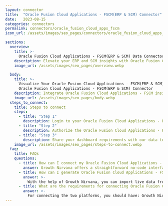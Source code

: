 ```yaml
---
layout: connector
title:  "Oracle Fusion Cloud Applications - FSCM(ERP & SCM) Connector"
date:   2023-08-15
categories: connectors
permalink: connectors/oracle_fusion_cloud_apps_fscm
icon_url: /assets/images/seo_pages/connectors/oracle_fusion_cloud_apps_fscm

sections:
  overview:
    title: >-
      Oracle Fusion Cloud Applications - FSCM(ERP & SCM) Data Connector
    description: Elevate your ERP and SCM insights with Oracle Fusion Cloud Applications - FSCM integration. Seamlessly merge enterprise resource planning and supply chain data from Oracle Fusion Cloud Applications - FSCM with Looker Studio's analytical capabilities, unlocking insights that drive operational strategies, resource allocation, and operational excellence.
    image_url: /assets/images/seo_pages/overview.webp

  body:
    title: >-
      Visualize Your Oracle Fusion Cloud Applications - FSCM(ERP & SCM) channel data with Growth Nirvana's
      Oracle Fusion Cloud Applications - FSCM(ERP & SCM) Connector
    description: Integrate Oracle Fusion Cloud Applications - FSCM insights into Looker Studio for comprehensive ERP and SCM analytics that guide your operational strategies.
    image_url: /assets/images/seo_pages/body.webp
  steps_to_connect:
    title: Steps to connect
    steps:
      - title: "Step 1"
        description: Login to your Oracle Fusion Cloud Applications - FSCM(ERP & SCM) account
      - title: "Step 2"
        description: Authorize the Oracle Fusion Cloud Applications - FSCM(ERP & SCM) connection to send data to Growth Nirvana
      - title: "Step 3"
        description: Share your dashboard requirements with our data team. We will build the report for you.
    image_url: /assets/images/seo_pages/steps-to-connect.webp
  faq:
    title: FAQs
    questions:
      - title: How can I connect my Oracle Fusion Cloud Applications - FSCM(ERP & SCM) data to Google Data Studio/Looker Studio?
        answer: Growth Nirvana offers a straightforward no-code interface to connect to Oracle Fusion Cloud Applications - FSCM(ERP & SCM) data sources.
      - title: How can I generate Oracle Fusion Cloud Applications - FSCM(ERP & SCM) data reports in Looker Studio?
        answer: >-
          With the help of Growth Nirvana, you can import live data from Oracle Fusion Cloud Applications - FSCM(ERP & SCM) into Looker Studio. These data can be viewed in charts, tables, and dashboards to generate branded reports that can be shared instantly.
      - title: What are the requirements for connecting Oracle Fusion Cloud Applications - FSCM(ERP & SCM) and Looker Studio?
        answer: >-
          For connecting the two platforms, you should have: Growth Nirvana Account and Oracle Fusion Cloud Applications - FSCM(ERP & SCM) Ads Account
---
```

